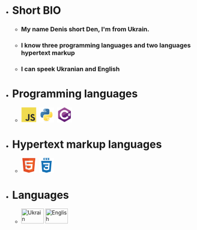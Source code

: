 * # Short BIO
   * ### My name Denis short Den, I'm from Ukrain.
   * ### I know three programming languages and two languages hypertext markup
   * ### I can speek Ukranian and English 

- # Programming languages
   - <img src="https://github.com/devicons/devicon/blob/master/icons/javascript/javascript-original.svg" title="JavaScript" alt="JavaScript" width="40" height="40"/>&nbsp;
<img src="https://github.com/devicons/devicon/blob/master/icons/python/python-original.svg" title="python" alt="python" width="40" height="40"/>&nbsp;
<img src="https://github.com/devicons/devicon/blob/master/icons/csharp/csharp-original.svg" title="csharp" alt="csharp" width="40" height="40"/>&nbsp;
- # Hypertext markup languages
   - <img src="https://github.com/devicons/devicon/blob/master/icons/html5/html5-original.svg" title="HTML5" alt="HTML" width="40" height="40"/>&nbsp;
<img src="https://github.com/devicons/devicon/blob/master/icons/css3/css3-plain-wordmark.svg"  title="CSS3" alt="CSS" width="40" height="40"/>&nbsp;
- # Languages
   - <img src="https://upload.wikimedia.org/wikipedia/commons/4/49/Flag_of_Ukraine.svg" title="Ukrain" width="60" height="40"/>&nbsp;<img src="https://upload.wikimedia.org/wikipedia/commons/9/9a/English_language.png" title="English" width="60" height="40"/>&nbsp;
